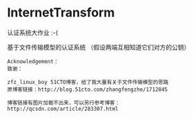# InternetTransform
认证系统大作业 :-(

  基于文件传输模型的认证系统 （假设两端互相知道它们对方的公钥）
  
  
    Acknowledgement：
    致谢：
    
    zfz_linux_boy 51CTO博客，给了我大量有关于文件传输模型的思路
    原博客链接：http://blog.51cto.com/zhangfengzhe/1712845
    
    博客链接有图片加载不出来，可以另行参考博客：http://qcsdn.com/article/283307.html
  
